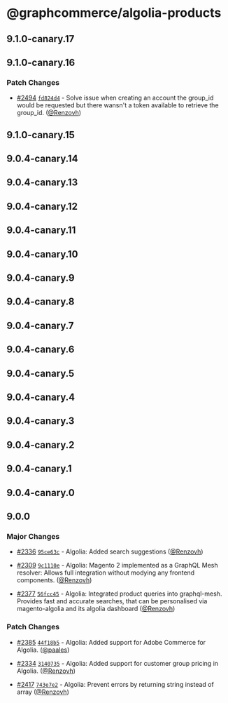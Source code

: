 # @graphcommerce/algolia-products

## 9.1.0-canary.17

## 9.1.0-canary.16

### Patch Changes

- [#2494](https://github.com/graphcommerce-org/graphcommerce/pull/2494) [`fd824d4`](https://github.com/graphcommerce-org/graphcommerce/commit/fd824d41674d92a42bb7f354214d2b367a7beac2) - Solve issue when creating an account the group_id would be requested but there wansn't a token available to retrieve the group_id. ([@Renzovh](https://github.com/Renzovh))

## 9.1.0-canary.15

## 9.0.4-canary.14

## 9.0.4-canary.13

## 9.0.4-canary.12

## 9.0.4-canary.11

## 9.0.4-canary.10

## 9.0.4-canary.9

## 9.0.4-canary.8

## 9.0.4-canary.7

## 9.0.4-canary.6

## 9.0.4-canary.5

## 9.0.4-canary.4

## 9.0.4-canary.3

## 9.0.4-canary.2

## 9.0.4-canary.1

## 9.0.4-canary.0

## 9.0.0

### Major Changes

- [#2336](https://github.com/graphcommerce-org/graphcommerce/pull/2336) [`95ce63c`](https://github.com/graphcommerce-org/graphcommerce/commit/95ce63cd32463835239ba959734cdaf1aa7f3f7b) - Algolia: Added search suggestions ([@Renzovh](https://github.com/Renzovh))

- [#2309](https://github.com/graphcommerce-org/graphcommerce/pull/2309) [`9c1110e`](https://github.com/graphcommerce-org/graphcommerce/commit/9c1110ed018139dec7e7183f783208c158ee7ead) - Algolia: Magento 2 implemented as a GraphQL Mesh resolver: Allows full integration without modying any frontend components. ([@Renzovh](https://github.com/Renzovh))

- [#2377](https://github.com/graphcommerce-org/graphcommerce/pull/2377) [`56fcc45`](https://github.com/graphcommerce-org/graphcommerce/commit/56fcc45b60e43574c64fcdd7b02f8062d677e250) - Algolia: Integrated product queries into graphql-mesh. Provides fast and accurate searches, that can be personalised via magento-algolia and its algolia dashboard ([@Renzovh](https://github.com/Renzovh))

### Patch Changes

- [#2385](https://github.com/graphcommerce-org/graphcommerce/pull/2385) [`44f18b5`](https://github.com/graphcommerce-org/graphcommerce/commit/44f18b5a8986935728f7147d6f506dd1376fd594) - Algolia: Added support for Adobe Commerce for Algolia. ([@paales](https://github.com/paales))

- [#2334](https://github.com/graphcommerce-org/graphcommerce/pull/2334) [`3140735`](https://github.com/graphcommerce-org/graphcommerce/commit/3140735a8a49f8bebcbfde4e581515884446e05d) - Algolia: Added support for customer group pricing in Algolia. ([@Renzovh](https://github.com/Renzovh))

- [#2417](https://github.com/graphcommerce-org/graphcommerce/pull/2417) [`743e7e2`](https://github.com/graphcommerce-org/graphcommerce/commit/743e7e275c8f0bfe32a5240c08eed92120085cc0) - Algolia: Prevent errors by returning string instead of array ([@Renzovh](https://github.com/Renzovh))
